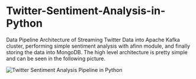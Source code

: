 # Twitter-Sentiment-Analysis-in-Python

Data Pipeline Architecture of Streaming Twitter Data into Apache Kafka cluster, performing simple sentiment analysis with afinn module, and finally storing the data into MongoDB. The high level architecture is pretty simple and can be seen in the following picture.

![Twitter Sentiment Analysis Pipeline in Python](https://traintestsplit.com/wp-content/uploads/twitterSentimentAnalysisPipeline.png)
